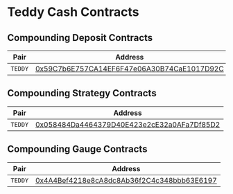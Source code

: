 # Teddy Cash Contracts

## Compounding Deposit Contracts

| Pair     | Address                                                                                                                                            |
| -------- | -------------------------------------------------------------------------------------------------------------------------------------------------- |
| `TEDDY`  | [0x59C7b6E757CA14EF6F47e06A30B74CaE1017D92C](https://snowtrace.io/address/0x59C7b6E757CA14EF6F47e06A30B74CaE1017D92C) |

## Compounding Strategy Contracts

| Pair     | Address                                                                                                                                            |
| -------- | -------------------------------------------------------------------------------------------------------------------------------------------------- |
| `TEDDY`  | [0x058484Da4464379D40E423e2cE32a0AFa7Df85D2](https://snowtrace.io/address/0x058484Da4464379D40E423e2cE32a0AFa7Df85D2) |

## Compounding Gauge Contracts

| Pair     | Address                                                                                                                                            |
| -------- | -------------------------------------------------------------------------------------------------------------------------------------------------- |
| `TEDDY`  | [0x4A4Bef4218e8cA8dc8Ab36f2C4c348bbb63E6197](https://snowtrace.io/address/0x4A4Bef4218e8cA8dc8Ab36f2C4c348bbb63E6197) |
